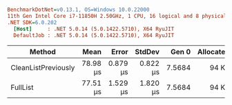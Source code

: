 ``` ini

BenchmarkDotNet=v0.13.1, OS=Windows 10.0.22000
11th Gen Intel Core i7-11850H 2.50GHz, 1 CPU, 16 logical and 8 physical cores
.NET SDK=6.0.202
  [Host]     : .NET 5.0.14 (5.0.1422.5710), X64 RyuJIT
  DefaultJob : .NET 5.0.14 (5.0.1422.5710), X64 RyuJIT


```
|              Method |     Mean |    Error |   StdDev |  Gen 0 | Allocated |
|-------------------- |---------:|---------:|---------:|-------:|----------:|
| CleanListPreviously | 78.98 μs | 0.879 μs | 0.822 μs | 7.5684 |     94 KB |
|            FullList | 77.51 μs | 1.529 μs | 1.820 μs | 7.5684 |     94 KB |
